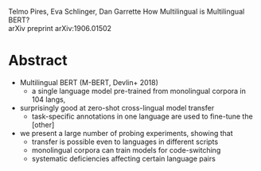 Telmo Pires, Eva Schlinger, Dan Garrette
How Multilingual is Multilingual BERT?  
arXiv preprint arXiv:1906.01502

# Abstract

* Multilingual BERT (M-BERT, Devlin+ 2018) 
  * a single language model pre-trained from monolingual corpora in 104 langs,
* surprisingly good at zero-shot cross-lingual model transfer
  * task-specific annotations in one language are used to fine-tune the [other]
* we present a large number of probing experiments, showing that 
  * transfer is possible even to languages in different scripts
  * monolingual corpora can train models for code-switching
  * systematic deficiencies affecting certain language pairs
